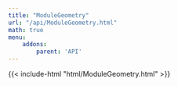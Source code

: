 ```yaml
---
title: "ModuleGeometry"
url: "/api/ModuleGeometry.html"
math: true
menu:
    addons:
        parent: 'API'
---
```


{{< include-html "html/ModuleGeometry.html" >}}
